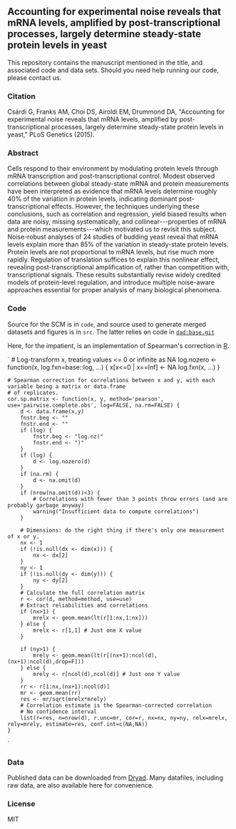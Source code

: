## Accounting for experimental noise reveals that mRNA levels, amplified by post-transcriptional processes, largely determine steady-state protein levels in yeast

This repository contains the manuscript mentioned in the title, and associated code and data sets.
Should you need help running our code, please contact us.

### Citation

Csárdi G, Franks AM, Choi DS, Airoldi EM, Drummond DA, "Accounting for experimental noise reveals that mRNA levels, amplified by post-transcriptional processes, largely determine steady-state protein levels in yeast," PLoS Genetics (2015).

### Abstract

Cells respond to their environment by modulating protein levels
through mRNA transcription and post-transcriptional control. Modest observed
correlations between global steady-state mRNA and protein measurements
have been interpreted as evidence that mRNA levels determine
roughly 40% of the variation in protein levels, indicating dominant
post-transcriptional effects. However, the techniques underlying these
conclusions, such as correlation and regression, yield biased results
when data are noisy, missing systematically, and collinear---properties
of mRNA and protein measurements---which motivated us to revisit this
subject. Noise-robust analyses of 24 studies of budding yeast reveal
that mRNA levels explain more than 85% of the variation in steady-state
protein levels. Protein levels are not proportional to mRNA levels, but rise much more rapidly. Regulation of translation suffices to explain this nonlinear effect, revealing post-transcriptional amplification of, rather than competition with, transcriptional signals. These results substantially revise widely credited models of protein-level regulation, and introduce multiple noise-aware approaches essential for proper analysis of many biological phenomena.

### Code

Source for the SCM is in `code`, and source used to generate merged datasets and figures is in `src`. The latter relies on code in [`dad:base.git`](http: )

Here, for the impatient, is an implementation of Spearman's correction in [R](http://www.r-project.org).

`
	# Log-transform x, treating values <= 0 or infinite as NA
	log.nozero <- function(x, log.fxn=base::log, ...) {
		x[x<=0 | x==Inf] <- NA
		log.fxn(x, ...)
	}


	# Spearman correction for correlations between x and y, with each variable being a matrix or data.frame
	# of replicates.
	cor.sp.matrix <- function(x, y, method='pearson', use='pairwise.complete.obs', log=FALSE, na.rm=FALSE) {
		d <- data.frame(x,y)
		fnstr.beg <- ""
		fnstr.end <- ""
		if (log) {
			fnstr.beg <- "log.nz("
			fnstr.end <- ")"
		}
		if (log) {
			d <- log.nozero(d)
		}
		if (na.rm) {
			d <- na.omit(d)
		}
		if (nrow(na.omit(d))<3) {
			# Correlations with fewer than 3 points throw errors (and are probably garbage anyway)
			warning("Insufficient data to compute correlations")
		}

		# Dimensions: do the right thing if there's only one measurement of x or y.
		nx <- 1
		if (!is.null(dx <- dim(x))) {
			nx <- dx[2]
		}
		ny <- 1
		if (!is.null(dy <- dim(y))) {
			ny <- dy[2]
		}
		# Calculate the full correlation matrix
		r <- cor(d, method=method, use=use)
		# Extract reliabilities and correlations
		if (nx>1) {
			mrelx <- geom.mean(lt(r[1:nx,1:nx]))
		} else {
			mrelx <- r[1,1] # Just one X value
		}

		if (ny>1) {
			mrely <- geom.mean(lt(r[(nx+1):ncol(d),(nx+1):ncol(d),drop=F]))
		} else {
			mrely <- r[ncol(d),ncol(d)] # Just one Y value
		}
		rr <- r[1:nx,(nx+1):ncol(d)]
		mr <- geom.mean(rr)
		res <- mr/sqrt(mrelx*mrely)
		# Correlation estimate is the Spearman-corrected correlation
		# No confidence interval
		list(r=res, n=nrow(d), r.unc=mr, cor=r, nx=nx, ny=ny, relx=mrelx, rely=mrely, estimate=res, conf.int=c(NA,NA))
	}
`

### Data

Published data can be downloaded from [Dryad](http://datadryad.org/resource/doi:10.5061/dryad.d644f). Many datafiles, including raw data, are also available here for convenience.

### License

MIT
